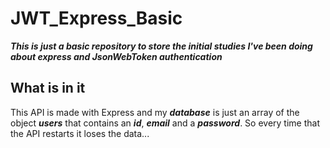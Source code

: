 <h1>JWT_Express_Basic</h1>

<p><strong><i>This is just a basic repository to store the initial studies I've been doing about express and JsonWebToken authentication</i></strong></p>

<h2>What is in it</h2>

<p>This API is made with Express and my <strong><i>database</i></strong> is just an array of the object <strong><i>users</i></strong> that contains an <strong><i>id</i></strong>, <strong><i>email</i></strong> and a <strong><i>password</i></strong>. So every time that the API restarts it loses the data...</p>

